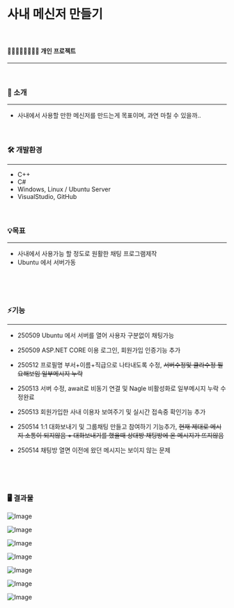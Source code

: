 # 사내 메신저 만들기
<br/>

#### 👨🏻‍👩🏻‍👧🏻‍👦🏻 개인 프로젝트
---  
<br/>


  
### 📢 소개
---
+ 사내에서 사용할 만한 메신저를 만드는게 목표이며, 과연 마칠 수 있을까..
<br/><br/><br/>

### 🛠️ 개발환경
---
+ C++
+ C#
+ Windows, Linux / Ubuntu Server
+ VisualStudio, GitHub 
<br/><br/><br/>



### 💡목표
---
+ 사내에서 사용가능 할 정도로 원활한 채팅 프로그램제작
+ Ubuntu 에서 서버가동
  
<br/><br/><br/>


### ⚡기능
---
+ 250509 Ubuntu 에서 서버를 열어 사용자 구분없이 채팅가능
+ 250509 ASP.NET CORE 이용 로그인, 회원가입 인증기능 추가
+ 250512 프로필명 부서+이름+직급으로 나타내도록 수정, ~~서버수정및 클라수정 필요해보임 일부메시지 누락~~
+ 250513 서버 수정, await로 비동기 연결 및 Nagle 비활성화로 일부메시지 누락 수정완료
+ 250513 회원가입한 사내 이용자 보여주기 및 실시간 접속중 확인기능 추가
+ 250514 1:1 대화보내기 및 그룹채팅 만들고 참여하기 기능추가, ~~현재 제대로 메시지 소통이 되지않음 + 대화보내기를 했을때 상대방 채팅방에 온 메시지가 뜨지않음~~
+ 250514 채팅방 열면 이전에 왔던 메시지는 보이지 않는 문제

  <br/><br/><br/>

### 🖥️ 결과물

![Image](https://github.com/user-attachments/assets/c238ed06-aed6-4d90-9e7f-63570f1ace02)

![Image](https://github.com/user-attachments/assets/9343132c-ad67-4adb-9668-db5cc02fcc2f)

![Image](https://github.com/user-attachments/assets/88b3eb6d-1aa3-4c31-a4c0-963cb3ca4c04)

![Image](https://github.com/user-attachments/assets/01046b89-f71c-4401-abaa-86241cddaea4)

![Image](https://github.com/user-attachments/assets/3573147e-eb98-4a7e-8bf1-2143d71d4482)

![Image](https://github.com/user-attachments/assets/aa54bf8c-b7a6-44e7-b94c-617b23a0630b)

![Image](https://github.com/user-attachments/assets/8adeb672-ed9c-4392-ab39-1724c6811330)
